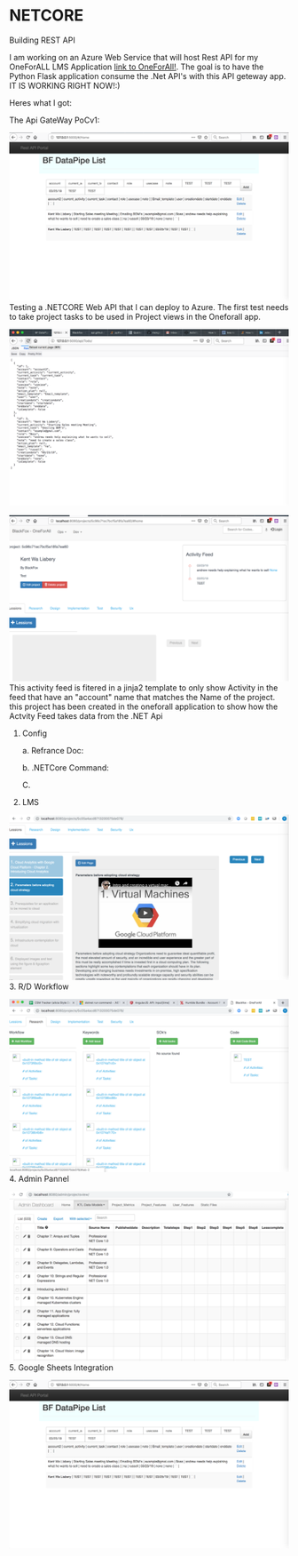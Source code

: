 # NETCORE
Building REST API

I am working on an Azure Web Service that will host Rest API for my OneForALL LMS Application [link to OneForAll!](https://github.com/BlackFoxgamingstudio/OneForAll). The goal is to have the Python Flask application consume the .Net API's with this API geteway app. IT IS WORKING RIGHT NOW!:)

Heres what I got:

The Api GateWay PoCv1:

![Image of PoC test1](https://raw.githubusercontent.com/BlackFoxgamingstudio/NETCORE/master/test1.png)
Testing a .NETCORE Web API that I can deploy to Azure. The first test needs to take project tasks to be used in Project views in the Oneforall app. 

![Image of PoC test2](https://raw.githubusercontent.com/BlackFoxgamingstudio/NETCORE/master/test2.png)


![Image of PoC test3](https://raw.githubusercontent.com/BlackFoxgamingstudio/NETCORE/master/test3.png)
This activity feed is fitered in a jinja2 template to only show Activity in the feed that have an "account" name that matches the Name of the project. this project has been created in the oneforall application to show how the Actvity Feed takes data from the .NET Api


1. Config

   a. Refrance Doc:
   
   b. .NETCore Command:
   
   C.
   
2. LMS

![Image of Project based LMS](https://raw.githubusercontent.com/BlackFoxgamingstudio/NETCORE/master/lmstest4.png)
3. R/D Workflow


![Image of users Workflow](https://raw.githubusercontent.com/BlackFoxgamingstudio/NETCORE/master/RDstudytest5.png)
4. Admin Pannel


![Image of PoC export and update classes and projects](https://raw.githubusercontent.com/BlackFoxgamingstudio/NETCORE/master/Admin_Pannel.png)
5. Google Sheets Integration


![Image of PoC export and update classes and projects](https://raw.githubusercontent.com/BlackFoxgamingstudio/NETCORE/master/test1.png)

